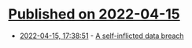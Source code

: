 # [Published on 2022-04-15](index.md)

* [2022-04-15, 17:38:51](https://news.ycombinator.com/item?id=31043137) - [A self-inflicted data breach](https://prophitt.me/a-self-inflicted-data-breach)
